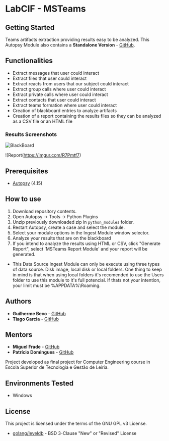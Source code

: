 # LabCIF - MSTeams

## Getting Started

Teams artifacts extraction providing results easy to be analyzed. This Autopsy Module also contains a **Standalone Version** - [GitHub](https://github.com/GuilhermeBeco/ProjetoEI).
## Functionalities

* Extract messages that user could interact
* Extract files that user could interact
* Extract reacts from users that our subject could interact
* Extract group calls where user could interact
* Extract private calls where user could interact
* Extract contacts that user could interact
* Extract teams formation where user could interact
* Creation of blackboard entries to analyze artifacts
* Creation of a report containing the results files so they can be analyzed as a CSV file or an HTML file

### Results Screenshots

![BlackBoard](https://imgur.com/mCWseew)

![Report(https://imgur.com/R7Pmtf7)

## Prerequisites

* [Autopsy](https://www.autopsy.com/download/) (4.15)

## How to use
1. Download repository contents.
2. Open Autopsy -> Tools -> Python Plugins
3. Unzip previously downloaded zip in `python_modules` folder.
4. Restart Autopsy, create a case and select the module.
5. Select your module options in the Ingest Module window selector.
6. Analyze your results that are on the blackboard
6. If you intend to analyze the results using HTML or CSV, click "Generate Report", select 'MSTeams Report Module' and your report will be generated.

* This Data Source Ingest Module can only be execute using three types of data source. Disk image, local disk or local folders. One thing to keep in mind is that when using local folders it's recomended to use the Users folder to use this module to it's full potencial. If thats not your intention, your limit must be %APPDATA%\Roaming.


## Authors

* **Guilherme Beco** - [GitHub](https://github.com/GuilhermeBeco)
* **Tiago Garcia** - [GitHub](https://github.com/tiagohgarcia)

## Mentors

* **Miguel Frade** - [GitHub](https://github.com/mfrade)
* **Patrício Domingues** - [GitHub](https://github.com/PatricioDomingues)

Project developed as final project for Computer Engineering course in Escola Superior de Tecnologia e Gestão de Leiria.

## Environments Tested

* Windows 

## License

This project is licensed under the terms of the GNU GPL v3 License.

* [golang/leveldb](https://github.com/golang/leveldb) - BSD 3-Clause "New" or "Revised" License
